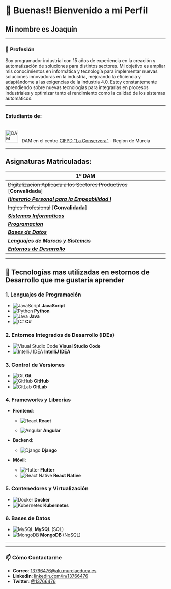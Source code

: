 # 👋 Buenas!! Bienvenido a mi Perfil
## Mi nombre es Joaquín




---

### 🌟 Profesión
Soy programador industrial con 15 años de experiencia en la creación y automatización de soluciones para distintos sectores. Mi objetivo es ampliar mis conocimientos en informática y tecnología para implementar nuevas soluciones innovadoras en la industria, mejorando la eficiencia y adaptándome a las exigencias de la Industria 4.0. Estoy constantemente aprendiendo sobre nuevas tecnologías para integrarlas en procesos industriales y optimizar tanto el rendimiento como la calidad de los sistemas automáticos.

---
### Estudiante de: <p style="display: flex; align-items: center;">
<img src="https://fpeuroformac.com/wp-content/uploads/2022/11/DAM-DESARROLLO-APLICACIONES-MULTIPLATAFORMA.png" alt="DAM" width="40" height="40" style="margin-right: 8px;"> DAM en el centro [CIFPD "La Conservera"](http://www.fplaconservera.es/) - Region de Murcia

---

## Asignaturas Matriculadas:

| 1º DAM |
| ------------- |
| ~~Digitalizacion Aplicada a los Sectores Productivos~~ [**Convalidada**]   |
| [***Itinerario Personal para la Empeabilidad I***](https://www.algoritmosalvaje.com/asignaturas-primero-dam-daw/#Formacion_y_Orientacion_Laboral)     |
| ~~Ingles Profesional~~ [**Convalidada**]    |
| [***Sistemas Informaticos***](https://www.algoritmosalvaje.com/asignaturas-primero-dam-daw/#Sistemas_informaticos) |
| [***Programacion***](https://www.algoritmosalvaje.com/asignaturas-primero-dam-daw/#Programacion)  |
| [***Bases de Datos***](https://www.algoritmosalvaje.com/asignaturas-primero-dam-daw/#Bases_de_Datos)  |
| [***Lenguajes de Marcas y Sistemas***](https://www.algoritmosalvaje.com/asignaturas-primero-dam-daw/#Lenguajes_de_marcas_y_sistemas_de_gestion_de_informacion)  |
| [***Entornos de Desarrollo***](https://www.algoritmosalvaje.com/asignaturas-primero-dam-daw/#Entornos_de_desarrollo) |

---

## 🔧 Tecnologías mas utilizadas en estornos de Desarrollo que me gustaria aprender

### 1. Lenguajes de Programación
- ![JavaScript](https://img.icons8.com/color/20/000000/javascript.png) **JavaScript**
- ![Python](https://img.icons8.com/color/20/000000/python.png) **Python**
- ![Java](https://img.icons8.com/color/20/000000/java-coffee-cup-logo.png) **Java**
- ![C#](https://img.icons8.com/color/20/000000/c-sharp-logo.png) **C#**

### 2. Entornos Integrados de Desarrollo (IDEs)
- ![Visual Studio Code](https://img.icons8.com/color/20/000000/visual-studio-code-2019.png) **Visual Studio Code**
- ![IntelliJ IDEA](https://img.icons8.com/color/20/000000/intellij-idea.png) **IntelliJ IDEA**

### 3. Control de Versiones
- ![Git](https://img.icons8.com/color/20/000000/git.png) **Git**
- ![GitHub](https://img.icons8.com/material-outlined/20/000000/github.png) **GitHub**
- ![GitLab](https://img.icons8.com/color/20/000000/gitlab.png) **GitLab**

### 4. Frameworks y Librerías

   
   - **Frontend**:

   
     - ![React](https://img.icons8.com/color/20/000000/react-native.png) **React**
     
     - ![Angular](https://img.icons8.com/color/20/000000/angularjs.png) **Angular**
   - **Backend**:

  
     - ![Django](https://img.icons8.com/color/20/000000/django.png) **Django**

   
   - **Móvil**:

  
     - ![Flutter](https://img.icons8.com/color/20/000000/flutter.png) **Flutter**
     - ![React Native](https://img.icons8.com/color/20/000000/react-native.png) **React Native**


### 5. Contenedores y Virtualización
- ![Docker](https://img.icons8.com/color/20/000000/docker.png) **Docker**
- ![Kubernetes](https://img.icons8.com/color/20/000000/kubernetes.png) **Kubernetes**

### 6. Bases de Datos
- ![MySQL](https://img.icons8.com/ios-filled/20/000000/mysql-logo.png) **MySQL** (SQL)
- ![MongoDB](https://img.icons8.com/color/20/000000/mongodb.png) **MongoDB** (NoSQL)






---



---

### 📫 Cómo Contactarme

- **Correo**: 13766476@alu.murciaeduca.es
- **LinkedIn**: [linkedin.com/in/13766476](https://linkedin.com/in/13766476)
- **Twitter**: [@13766476](https://twitter.com/13766476)
